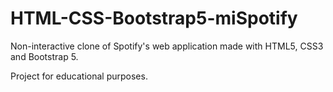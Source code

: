 # HTML-CSS-Bootstrap5-miSpotify

Non-interactive clone of Spotify's web application made with HTML5, CSS3 and Bootstrap 5.

Project for educational purposes.